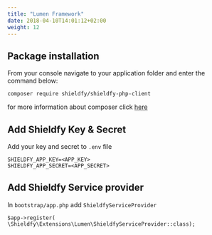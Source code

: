 ```yaml
---
title: "Lumen Framework"
date: 2018-04-10T14:01:12+02:00
weight: 12
---
```


## Package installation

From your console navigate to your application folder and enter the command below:
```
composer require shieldfy/shieldfy-php-client
```
for more information about composer click [here](https://getcomposer.org/doc/01-basic-usage.md)

## Add Shieldfy Key & Secret
Add your key and secret to `.env` file
```
SHIELDFY_APP_KEY=<APP_KEY>
SHIELDFY_APP_SECRET=<APP_SECRET>
```
## Add Shieldfy Service provider


In `bootstrap/app.php` add `ShieldfyServiceProvider`

```
$app->register( \Shieldfy\Extensions\Lumen\ShieldfyServiceProvider::class);
```